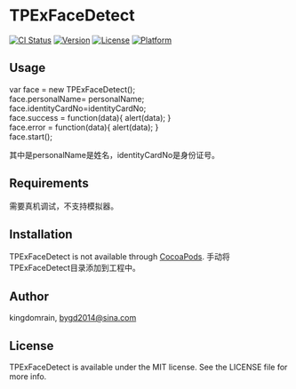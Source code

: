 # TPExFaceDetect

[![CI Status](http://img.shields.io/travis/kingdomrain/TPExFaceDetect.svg?style=flat)](https://travis-ci.org/kingdomrain/TPExFaceDetect)
[![Version](https://img.shields.io/cocoapods/v/TPExFaceDetect.svg?style=flat)](http://cocoapods.org/pods/TPExFaceDetect)
[![License](https://img.shields.io/cocoapods/l/TPExFaceDetect.svg?style=flat)](http://cocoapods.org/pods/TPExFaceDetect)
[![Platform](https://img.shields.io/cocoapods/p/TPExFaceDetect.svg?style=flat)](http://cocoapods.org/pods/TPExFaceDetect)

## Usage
   var face = new TPExFaceDetect();  
   face.personalName= personalName;  
   face.identityCardNo=identityCardNo;  
   face.success = function(data){
       alert(data);
   }  
   face.error = function(data){
        alert(data);
   }  
   face.start();  
   
   其中是personalName是姓名，identityCardNo是身份证号。
    
## Requirements
 需要真机调试，不支持模拟器。

## Installation

TPExFaceDetect is not available through [CocoaPods](http://cocoapods.org). 
手动将TPExFaceDetect目录添加到工程中。

## Author

kingdomrain, bygd2014@sina.com

## License

TPExFaceDetect is available under the MIT license. See the LICENSE file for more info.
